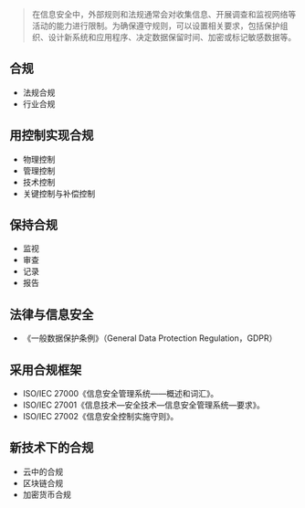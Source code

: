 

> 在信息安全中，外部规则和法规通常会对收集信息、开展调查和监视网络等活动的能力进行限制。为确保遵守规则，可以设置相关要求，包括保护组织、设计新系统和应用程序、决定数据保留时间、加密或标记敏感数据等。

## 合规

- 法规合规
- 行业合规

## 用控制实现合规

- 物理控制
- 管理控制
- 技术控制
- 关键控制与补偿控制

## 保持合规

- 监视
- 审查
- 记录
- 报告

## 法律与信息安全

- 《一般数据保护条例》（General Data Protection Regulation，GDPR）

## 采用合规框架

- ISO/IEC 27000《信息安全管理系统——概述和词汇》。
- ISO/IEC 27001《信息技术—安全技术—信息安全管理系统—要求》。
- ISO/IEC 27002《信息安全控制实施守则》。

## 新技术下的合规

- 云中的合规
- 区块链合规
- 加密货币合规

